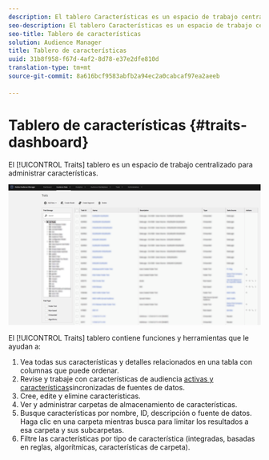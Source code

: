 ```yaml
---
description: El tablero Características es un espacio de trabajo centralizado para administrar características.
seo-description: El tablero Características es un espacio de trabajo centralizado para administrar características.
seo-title: Tablero de características
solution: Audience Manager
title: Tablero de características
uuid: 31b8f958-f67d-4af2-8d78-e37e2dfe810d
translation-type: tm+mt
source-git-commit: 8a616bcf9583abfb2a94ec2a0cabcaf97ea2aeeb

---
```



# Tablero de características {#traits-dashboard}

El [!UICONTROL Traits] tablero es un espacio de trabajo centralizado para administrar características.

![](assets/traits-dashboard.png)

<!-- c_tb_dashboard.xml -->

El [!UICONTROL Traits] tablero contiene funciones y herramientas que le ayudan a:

1. Vea todas sus características y detalles relacionados en una tabla con columnas que puede ordenar.
1. Revise y trabaje con características de audiencia [activas y características](../../features/traits/client-activity-synced-audience-traits.md)sincronizadas de fuentes de datos.
1. Cree, edite y elimine características.
1. Ver y administrar carpetas de almacenamiento de características.
1. Busque características por nombre, ID, descripción o fuente de datos. Haga clic en una carpeta mientras busca para limitar los resultados a esa carpeta y sus subcarpetas.
1. Filtre las características por tipo de característica (integradas, basadas en reglas, algorítmicas, características de carpeta).